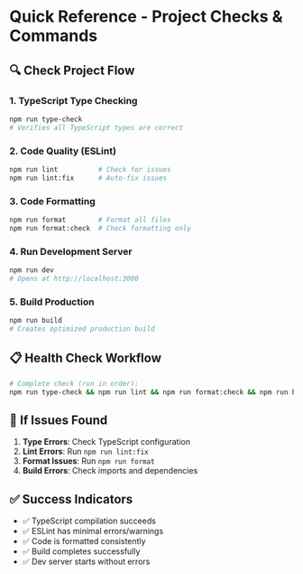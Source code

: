 # Quick Reference - Project Checks & Commands

## 🔍 Check Project Flow

### 1. TypeScript Type Checking
```bash
npm run type-check
# Verifies all TypeScript types are correct
```

### 2. Code Quality (ESLint)
```bash
npm run lint          # Check for issues
npm run lint:fix      # Auto-fix issues
```

### 3. Code Formatting
```bash
npm run format        # Format all files
npm run format:check  # Check formatting only
```

### 4. Run Development Server
```bash
npm run dev
# Opens at http://localhost:3000
```

### 5. Build Production
```bash
npm run build
# Creates optimized production build
```

## 📋 Health Check Workflow

```bash
# Complete check (run in order):
npm run type-check && npm run lint && npm run format:check && npm run build
```

## 🚨 If Issues Found

1. **Type Errors**: Check TypeScript configuration
2. **Lint Errors**: Run `npm run lint:fix`
3. **Format Issues**: Run `npm run format`
4. **Build Errors**: Check imports and dependencies

## ✅ Success Indicators

- ✅ TypeScript compilation succeeds
- ✅ ESLint has minimal errors/warnings
- ✅ Code is formatted consistently
- ✅ Build completes successfully
- ✅ Dev server starts without errors
